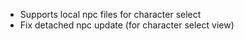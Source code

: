 - Supports local npc files for character select
- Fix detached npc update (for character select view)

